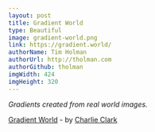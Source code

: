 ```yaml
---
layout: post
title: Gradient World
type: Beautiful
image: gradient-world.png
link: https://gradient.world/
authorName: Tim Holman
authorUrl: http://tholman.com
authorGithub: tholman
imgWidth: 424
imgHeight: 320
---
```


_Gradients created from real world images._

[Gradient World](https://gradient.world/) - by [Charlie Clark](http://charlieclarkdesign.com/)
